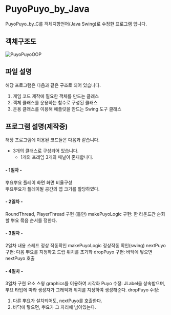 # PuyoPuyo_by_Java
PuyoPuyo_by_C를 객체지향언어(Java Swing)로 수정한 프로그램 입니다.

## 객체구조도
![PuyoPuyoOOP](https://github.com/junni01kim/PuyoPuyo_by_Java/assets/127941871/89d9ad24-91f4-40a2-91f0-5fc9012ad16c)

## 파일 설명
해당 프로그램은 다음과 같은 구조로 되어 있습니다.
1. 게임 코드 제작에 필요한 객체를 만드는 클래스
2. 객체 클래스를 운용하는 함수로 구성된 클래스
3. 운용 클래스를 이용해 애플릿을 만드는 Swing 도구 클래스

## 프로그램 설명(제작중)
해당 프로그램에 이용된 코드들은 다음과 같습니다.
  - 3개의 클래스로 구성되어 있습니다.
    - 1개의 프레임 3개의 패널이 존재합니다.

#### \- 1일차 -  
뿌요뿌요 플레이 화면 화면 비율구성  
뿌요뿌요가 플레이될 공간의 맵 크기를 할당하였다.

#### \- 2일차 -
RoundThread, PlayerThread 구현 (틀만)
makePuyoLogic 구현: 한 라운드간 순회할 뿌요 묶음 순서를 정한다.

#### \- 3일차 -
2일차 내용 스레드 정상 작동확인
makePuyoLogic 정상작동 확인(swing)
nextPuyo 구현: 다음 뿌요를 지정하고 드랍 위치를 초기화
dropPuyo 구현: 바닥에 닿으면 nextPuyo 호출

#### \- 4일차 -
3일차 구현 요소 스윙 graphics를 이용하여 시각화
Puyo 수정: JLabel을 상속받으며, 뿌요 타입에 따라 생성자가 그래픽과 위치를 지정하여 생성해준다.
dropPuyo 수정: 
  1) 다른 뿌요가 설치되어도, nextPuyo를 호출한다.
  2) 바닥에 닿으면, 뿌요가 그 자리에 남아있는다.

